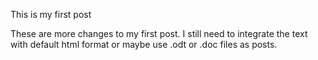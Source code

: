 
This is my first post

These are more changes to my first post.  I still need to integrate the text with default html format or maybe use .odt or .doc files as posts.
